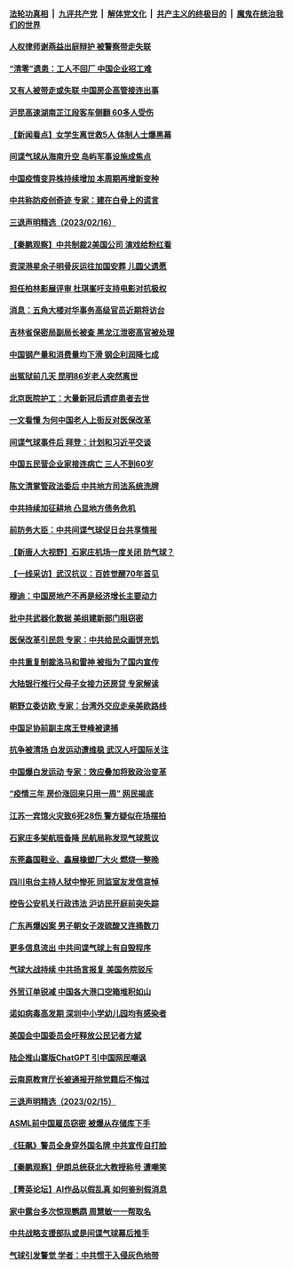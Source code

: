 ####  [法轮功真相](../../../../basic/blob/master/README.md?t=02171612) &nbsp;|&nbsp; [九评共产党](../../../../9ping.md/blob/master/README.md?t=02171612) &nbsp;|&nbsp; [解体党文化](../../../../jtdwh.md/blob/master/README.md?t=02171612)  &nbsp;|&nbsp; [共产主义的终极目的](../../../../gczydzjmd.md/blob/master/README.md?t=02171612) &nbsp;|&nbsp; [魔鬼在统治我们的世界](../../../../mgztzwmdsj.md/blob/master/README.md?t=02171612) 

#### [人权律师谢燕益出庭辩护 被警察带走失联](../pages/nsc413/n13931778.md?t=02171612) 

#### [“清零”遗患：工人不回厂 中国企业招工难](../pages/nsc413/n13931772.md?t=02171612) 

#### [又有人被带走或失联 中国房企高管接连出事](../pages/nsc413/n13931704.md?t=02171612) 

#### [沪昆高速湖南芷江段客车侧翻 60多人受伤](../pages/nsc413/n13931703.md?t=02171612) 

#### [【新闻看点】女学生离世救5人 体制人士爆黑幕](../pages/nsc413/n13931516.md?t=02171612) 

#### [间谍气球从海南升空 岛屿军事设施成焦点](../pages/nsc413/n13931607.md?t=02171612) 

#### [中国疫情变异株持续增加 本周期再增新变种](../pages/nsc413/n13931688.md?t=02171612) 

#### [中共称防疫创奇迹 专家：建在白骨上的谎言](../pages/nsc413/n13931404.md?t=02171612) 

#### [三退声明精选（2023/02/16）](../pages/nsc413/n13931637.md?t=02171612) 

#### [【秦鹏观察】中共制裁2美国公司 演戏给粉红看](../pages/nsc413/n13931519.md?t=02171612) 

#### [资深港星余子明骨灰运往加国安葬 儿圆父遗愿](../pages/nsc413/n13931474.md?t=02171612) 

#### [担任柏林影展评审 杜琪峯吁支持电影对抗极权](../pages/nsc413/n13931435.md?t=02171612) 

#### [消息：五角大楼对华事务高级官员近期将访台](../pages/nsc413/n13931512.md?t=02171612) 

#### [吉林省保密局副局长被查 黑龙江泄密高官被处理](../pages/nsc413/n13931416.md?t=02171612) 

#### [中国钢产量和消费量均下滑 钢企利润降七成](../pages/nsc413/n13931491.md?t=02171612) 

#### [出冤狱前几天 昆明86岁老人突然离世](../pages/nsc413/n13931228.md?t=02171612) 

#### [北京医院护工：大量新冠后遗症患者去世](../pages/nsc413/n13931443.md?t=02171612) 

#### [一文看懂 为何中国老人上街反对医保改革](../pages/nsc413/n13931398.md?t=02171612) 

#### [间谍气球事件后 拜登：计划和习近平交谈](../pages/nsc413/n13931431.md?t=02171612) 

#### [中国五民营企业家接连病亡 三人不到60岁](../pages/nsc413/n13931445.md?t=02171612) 

#### [陈文清掌管政法委后 中共地方司法系统洗牌](../pages/nsc413/n13931456.md?t=02171612) 

#### [中共持续加征耕地 凸显地方债务危机](../pages/nsc413/n13931427.md?t=02171612) 

#### [前防务大臣：中共间谍气球促日台共享情报](../pages/nsc413/n13931413.md?t=02171612) 

#### [【新唐人大视野】石家庄机场一度关闭 防气球？](../pages/nsc413/n13931344.md?t=02171612) 

#### [【一线采访】武汉抗议：百姓觉醒70年首见](../pages/nsc413/n13931265.md?t=02171612) 

#### [穆迪：中国房地产不再是经济增长主要动力](../pages/nsc413/n13931057.md?t=02171612) 

#### [批中共武器化数据 美组建新部门阻窃密](../pages/nsc413/n13931394.md?t=02171612) 

#### [医保改革引民怨 专家：中共给民众画饼充饥](../pages/nsc413/n13931367.md?t=02171612) 

#### [中共重复制裁洛马和雷神 被指为了国内宣传](../pages/nsc413/n13931243.md?t=02171612) 

#### [大陆银行推行父母子女接力还房贷 专家解读](../pages/nsc413/n13931034.md?t=02171612) 

#### [朝野立委访欧 专家：台湾外交应走亲美欧路线](../pages/nsc413/n13930852.md?t=02171612) 

#### [中国足协前副主席王登峰被逮捕](../pages/nsc413/n13931141.md?t=02171612) 

#### [抗争被清场 白发运动遭维稳 武汉人吁国际关注](../pages/nsc413/n13931147.md?t=02171612) 

#### [中国爆白发运动 专家：效应叠加将致政治变革](../pages/nsc413/n13931004.md?t=02171612) 

#### [“疫情三年 房价涨回来只用一周” 网民揭底](../pages/nsc413/n13931080.md?t=02171612) 

#### [江苏一宾馆火灾致6死28伤 警方疑似在场摆拍](../pages/nsc413/n13930860.md?t=02171612) 

#### [石家庄多架航班备降 民航局称发现气球惹议](../pages/nsc413/n13931142.md?t=02171612) 

#### [东莞鑫国鞋业、鑫展橡塑厂大火 燃烧一整晚](../pages/nsc413/n13931056.md?t=02171612) 

#### [四川电台主持人狱中惨死 同监室友发信哀悼](../pages/nsc413/n13931016.md?t=02171612) 

#### [控告公安机关行政违法 沪访民开庭前突失踪](../pages/nsc413/n13930953.md?t=02171612) 




#### [广东再爆凶案 男子朝女子泼硫酸又连捅数刀](../pages/nsc413/n13931032.md?t=02171612) 

#### [更多信息流出 中共间谍气球上有自毁程序](../pages/nsc413/n13930827.md?t=02171612) 

#### [气球大战持续 中共扬言报复 美国务院驳斥](../pages/nsc413/n13930795.md?t=02171612) 

#### [外贸订单锐减 中国各大港口空箱堆积如山](../pages/nsc413/n13930837.md?t=02171612) 

#### [诺如病毒高发期 深圳中小学幼儿园均有感染者](../pages/nsc413/n13930863.md?t=02171612) 

#### [美国会中国委员会吁释放公民记者方斌](../pages/nsc413/n13930920.md?t=02171612) 

#### [陆企推山寨版ChatGPT 引中国网民嘲讽](../pages/nsc413/n13930970.md?t=02171612) 


#### [云南原教育厅长被通报开除党籍后不悔过](../pages/nsc413/n13930653.md?t=02171612) 

#### [三退声明精选（2023/02/15）](../pages/nsc413/n13930834.md?t=02171612) 

#### [ASML前中国雇员窃密 被爆从存储库下手](../pages/nsc413/n13930758.md?t=02171612) 

#### [《狂飙》警员全身穿外国名牌 中共宣传自打脸](../pages/nsc413/n13930628.md?t=02171612) 

#### [【秦鹏观察】伊朗总统获北大教授称号 遭嘲笑](../pages/nsc413/n13930695.md?t=02171612) 

#### [【菁英论坛】AI作品以假乱真 如何鉴别假消息](../pages/nsc413/n13930682.md?t=02171612) 

#### [家中露台多次惊现鹦鹉 周慧敏一一帮取名](../pages/nsc413/n13930602.md?t=02171612) 

#### [中共战略支援部队或是间谍气球幕后推手](../pages/nsc413/n13930666.md?t=02171612) 

#### [气球引发警觉 学者：中共惯于入侵灰色地带](../pages/nsc413/n13930514.md?t=02171612) 

